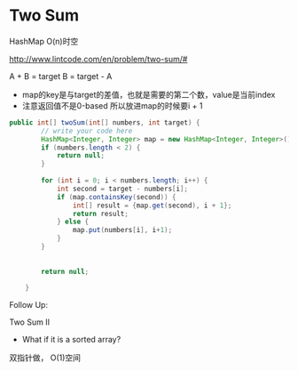 # Two Sum

HashMap O(n)时空

http://www.lintcode.com/en/problem/two-sum/#

A + B = target  B = target - A

* map的key是与target的差值，也就是需要的第二个数，value是当前index
* 注意返回值不是0-based 所以放进map的时候要i + 1

```java
public int[] twoSum(int[] numbers, int target) {
        // write your code here
        HashMap<Integer, Integer> map = new HashMap<Integer, Integer>();
        if (numbers.length < 2) {
            return null;
        }
        
        for (int i = 0; i < numbers.length; i++) {
            int second = target - numbers[i];
            if (map.containsKey(second)) {
                int[] result = {map.get(second), i + 1}; 
                return result;
            } else {
                map.put(numbers[i], i+1);
            }
        }
        
        
        return null;
    
    }
```

Follow Up:

Two Sum II
* What if it is a sorted array?

双指针做， O(1)空间